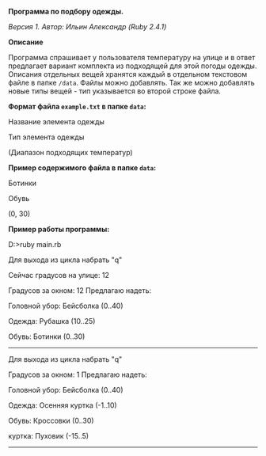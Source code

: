 **Программа по подбору одежды.**

*Версия 1. Автор: Ильин Александр (Ruby 2.4.1)*

**Описание**

Программа спрашивает у пользователя температуру на улице и в ответ предлагает вариант комплекта из подходящей для этой погоды одежды. Описания отдельных вещей хранятся каждый в отдельном текстовом файле в папке `/data`. Файлы можно добавлять. Так же можно добавлять новые типы вещей - тип указывается во второй строке файла. 


**Формат файла `example.txt` в папке `data`:**

Название элемента одежды

Тип элемента одежды

(Диапазон подходящих температур)


**Пример содержимого файла в папке `data`:**

Ботинки

Обувь

(0, 30)



**Пример работы программы:**

D:\>ruby main.rb

Для выхода из цикла набрать "q"


Сейчас градусов на улице: 12



Градусов за окном: 12 Предлагаю надеть:

Головной убор: Бейсболка  (0..40)

Одежда: Рубашка  (10..25)

Обувь: Ботинки  (0..30)


---------------------
Для выхода из цикла набрать "q"

Градусов за окном: 1 Предлагаю надеть:

Головной убор: Бейсболка  (0..40)

Одежда: Осенняя куртка  (-1..10)

Обувь: Кроссовки  (0..30)

куртка: Пуховик  (-15..5)


---------------------
